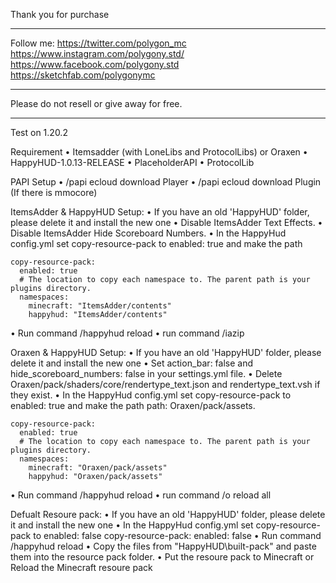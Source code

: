Thank you for purchase
_______________________________________

Follow me:
https://twitter.com/polygon_mc
https://www.instagram.com/polygony.std/
https://www.facebook.com/polygony.std
https://sketchfab.com/polygonymc

_______________________________________

Please do not resell or give away for free.
_______________________________________

Test on 1.20.2

Requirement
  • Itemsadder (with LoneLibs and ProtocolLibs) or Oraxen
  • HappyHUD-1.0.13-RELEASE
  • PlaceholderAPI
  • ProtocolLib



PAPI Setup
  • /papi ecloud download Player
  • /papi ecloud download Plugin (If there is mmocore)

ItemsAdder & HappyHUD Setup:
  • If you have an old 'HappyHUD' folder, please delete it and install the new one
  • Disable ItemsAdder Text Effects.
  • Disable ItemsAdder Hide Scoreboard Numbers.
  • In the HappyHud config.yml set copy-resource-pack to enabled: true and make the path

    copy-resource-pack:
      enabled: true
      # The location to copy each namespace to. The parent path is your plugins directory.
      namespaces:
        minecraft: "ItemsAdder/contents"
        happyhud: "ItemsAdder/contents"
  • Run command /happyhud reload
  • run command /iazip

Oraxen & HappyHUD Setup:
  • If you have an old 'HappyHUD' folder, please delete it and install the new one
  • Set action_bar: false and hide_scoreboard_numbers: false in your settings.yml file.
  • Delete Oraxen/pack/shaders/core/rendertype_text.json and rendertype_text.vsh if they exist.
  • In the HappyHud config.yml set copy-resource-pack to enabled: true and make the path path: Oraxen/pack/assets.

    copy-resource-pack:
      enabled: true
      # The location to copy each namespace to. The parent path is your plugins directory.
      namespaces:
        minecraft: "Oraxen/pack/assets"
        happyhud: "Oraxen/pack/assets"
	
  • Run command /happyhud reload
  • run command /o reload all

Defualt Resoure pack:
  • If you have an old 'HappyHUD' folder, please delete it and install the new one
  • In the HappyHud config.yml set copy-resource-pack to enabled: false
    copy-resource-pack:
      enabled: false
  • Run command /happyhud reload
  • Copy the files from "HappyHUD\built-pack" and paste them into the resource pack folder.
  • Put the resoure pack to Minecraft or Reload the Minecraft resoure pack
